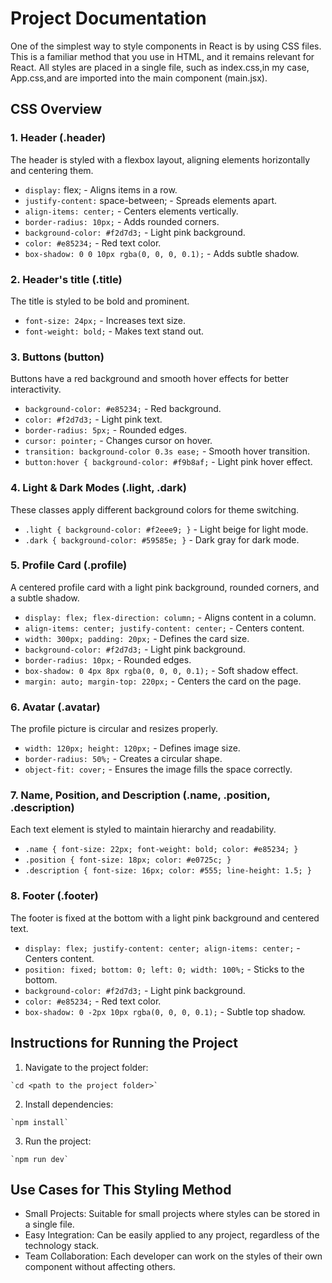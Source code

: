 # Project Documentation

One of the simplest way to style components in React is by using CSS files. This is a familiar method that you use in HTML, and it remains relevant for React. All styles are placed in a single file, such as index.css,in my case, App.css,and are imported into the main component (main.jsx).

## CSS Overview

### 1. Header (.header)
The header is styled with a flexbox layout, aligning elements horizontally and centering them. 

   * `display:` flex; - Aligns items in a row.
   *  `justify-content:` space-between; - Spreads elements apart.
   *  `align-items: center;` - Centers elements vertically.
   *  `border-radius: 10px;` - Adds rounded corners.
   *  `background-color: #f2d7d3;` - Light pink background.
   *  `color: #e85234;` - Red text color.
   *  `box-shadow: 0 0 10px rgba(0, 0, 0, 0.1);` - Adds subtle shadow.

### 2. Header's title (.title)
The title is styled to be bold and prominent.

  * `font-size: 24px;` - Increases text size.
  * `font-weight: bold;` - Makes text stand out.

### 3. Buttons (button)
Buttons have a red background and smooth hover effects for better interactivity.

  * `background-color: #e85234;` - Red background.
  * `color: #f2d7d3;` - Light pink text.
  * `border-radius: 5px;` - Rounded edges.
  * `cursor: pointer;` - Changes cursor on hover.
  * `transition: background-color 0.3s ease;` - Smooth hover transition.
  * `button:hover { background-color: #f9b8af;` - Light pink hover effect.


### 4. Light & Dark Modes (.light, .dark)
These classes apply different background colors for theme switching.

  * `.light { background-color: #f2eee9; }` - Light beige for light mode.
  * `.dark { background-color: #59585e; }` - Dark gray for dark mode.


### 5. Profile Card (.profile)
A centered profile card with a light pink background, rounded corners, and a subtle shadow.

  * `display: flex; flex-direction: column;` - Aligns content in a column.
  * `align-items: center; justify-content: center;` - Centers content.
  * `width: 300px; padding: 20px;` - Defines the card size.
  * `background-color: #f2d7d3;` - Light pink background.
  * `border-radius: 10px;` - Rounded edges.
  * `box-shadow: 0 4px 8px rgba(0, 0, 0, 0.1);` - Soft shadow effect.
  * `margin: auto; margin-top: 220px;` - Centers the card on the page.


### 6. Avatar (.avatar)
The profile picture is circular and resizes properly.

  * `width: 120px; height: 120px;` - Defines image size.
  * `border-radius: 50%;` - Creates a circular shape.
  * `object-fit: cover;` - Ensures the image fills the space correctly.


### 7. Name, Position, and Description (.name, .position, .description)
Each text element is styled to maintain hierarchy and readability.

  * `.name { font-size: 22px; font-weight: bold; color: #e85234; }`
  * `.position { font-size: 18px; color: #e0725c; }`
  * `.description { font-size: 16px; color: #555; line-height: 1.5; }`

### 8. Footer (.footer)
The footer is fixed at the bottom with a light pink background and centered text.

  * `display: flex; justify-content: center; align-items: center;` - Centers content.
  * `position: fixed; bottom: 0; left: 0; width: 100%;` - Sticks to the bottom.
  * `background-color: #f2d7d3;` - Light pink background.
  * `color: #e85234;` - Red text color.
  * `box-shadow: 0 -2px 10px rgba(0, 0, 0, 0.1);` - Subtle top shadow.

## Instructions for Running the Project

  1. Navigate to the project folder:

    `cd <path to the project folder>`

  2. Install dependencies:

    `npm install`
    
  3. Run the project:

    `npm run dev`

## Use Cases for This Styling Method

- Small Projects: Suitable for small projects where styles can be stored in a single file.
- Easy Integration: Can be easily applied to any project, regardless of the technology stack.
- Team Collaboration: Each developer can work on the styles of their own component without affecting others.












